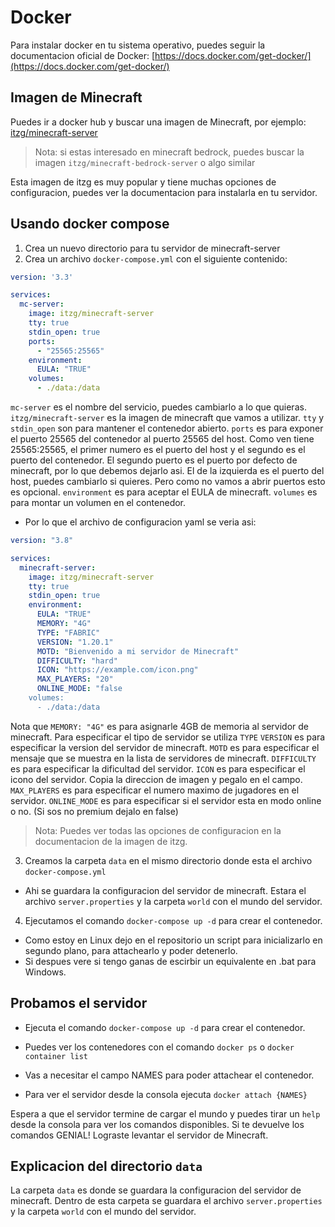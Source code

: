
# Docker

Para instalar docker en tu sistema operativo, puedes seguir la documentacion oficial de Docker: [https://docs.docker.com/get-docker/](https://docs.docker.com/get-docker/)

## Imagen de Minecraft

Puedes ir a docker hub y buscar una imagen de Minecraft, por ejemplo: [itzg/minecraft-server](https://hub.docker.com/r/itzg/minecraft-server)

> Nota: si estas interesado en minecraft bedrock, puedes buscar la imagen `itzg/minecraft-bedrock-server` o algo similar

Esta imagen de itzg es muy popular y tiene muchas opciones de configuracion, puedes ver la documentacion para instalarla en tu servidor.

## Usando docker compose

1. Crea un nuevo directorio para tu servidor de minecraft-server
2. Crea un archivo `docker-compose.yml` con el siguiente contenido:

```yaml
version: '3.3'

services:
  mc-server:
    image: itzg/minecraft-server
    tty: true
    stdin_open: true
    ports:
      - "25565:25565"
    environment:
      EULA: "TRUE"
    volumes:
      - ./data:/data
```

`mc-server` es el nombre del servicio, puedes cambiarlo a lo que quieras.
`itzg/minecraft-server` es la imagen de minecraft que vamos a utilizar.
`tty` y `stdin_open` son para mantener el contenedor abierto.
`ports` es para exponer el puerto 25565 del contenedor al puerto 25565 del host. Como ven tiene 25565:25565, el primer numero es el puerto del host y el segundo es el puerto del contenedor.
El segundo puerto es el puerto por defecto de minecraft, por lo que debemos dejarlo asi. El de la izquierda es el puerto del host, puedes cambiarlo si quieres.
Pero como no vamos a abrir puertos esto es opcional.
`environment` es para aceptar el EULA de minecraft.
`volumes` es para montar un volumen en el contenedor.


- Por lo que el archivo de configuracion yaml se veria asi:

```yaml
version: "3.8"

services:
  minecraft-server:
    image: itzg/minecraft-server
    tty: true
    stdin_open: true
    environment:
      EULA: "TRUE"
      MEMORY: "4G"
      TYPE: "FABRIC"
      VERSION: "1.20.1"
      MOTD: "Bienvenido a mi servidor de Minecraft"
      DIFFICULTY: "hard"
      ICON: "https://example.com/icon.png"
      MAX_PLAYERS: "20"
      ONLINE_MODE: "false
    volumes:
      - ./data:/data
```
Nota que `MEMORY: "4G"` es para asignarle 4GB de memoria al servidor de minecraft.
Para especificar el tipo de servidor se utiliza `TYPE`
`VERSION` es para especificar la version del servidor de minecraft.
`MOTD` es para especificar el mensaje que se muestra en la lista de servidores de minecraft.
`DIFFICULTY` es para especificar la dificultad del servidor.
`ICON` es para especificar el icono del servidor. Copia la direccion de imagen y pegalo en el campo.
`MAX_PLAYERS` es para especificar el numero maximo de jugadores en el servidor.
`ONLINE_MODE` es para especificar si el servidor esta en modo online o no. (Si sos no premium dejalo en false)

> Nota: Puedes ver todas las opciones de configuracion en la documentacion de la imagen de itzg.


3. Creamos la carpeta `data` en el mismo directorio donde esta el archivo `docker-compose.yml`

- Ahi se guardara la configuracion del servidor de minecraft. Estara el archivo `server.properties` y la carpeta `world` con el mundo del servidor.


4. Ejecutamos el comando `docker-compose up -d` para crear el contenedor.

- Como estoy en Linux dejo en el repositorio un script para inicializarlo en segundo plano, para attachearlo y poder detenerlo.
- Si despues vere si tengo ganas de escirbir un equivalente en .bat para Windows.


## Probamos el servidor

- Ejecuta el comando `docker-compose up -d` para crear el contenedor.

- Puedes ver los contenedores con el comando `docker ps` o `docker container list`
- Vas a necesitar el campo NAMES para poder attachear el contenedor.

- Para ver el servidor desde la consola ejecuta `docker attach {NAMES}`

Espera a que el servidor termine de cargar el mundo y puedes tirar un `help` desde la consola para ver los comandos disponibles. Si te devuelve los comandos GENIAL! Lograste levantar el servidor de Minecraft.

## Explicacion del directorio `data`

La carpeta `data` es donde se guardara la configuracion del servidor de minecraft. Dentro de esta carpeta se guardara el archivo `server.properties` y la carpeta `world` con el mundo del servidor.

